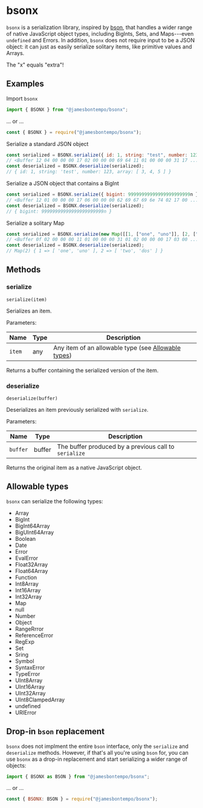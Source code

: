 # bsonx

`bsonx` is a serialization library, inspired by [bson](https://www.npmjs.com/package/bson), that handles a wider range of native JavaScript object types, including BigInts, Sets, and Maps---even `undefined` and Errors. In addition, `bsonx` does not require input to be a JSON object: it can just as easily serialize solitary items, like primitive values and Arrays.

The "x" equals "extra"!

## Examples

Import `bsonx`
```js
import { BSONX } from "@jamesbontempo/bsonx";
```
... or ...
```js
const { BSONX } = require("@jamesbontempo/bsonx");
```

Serialize a standard JSON object
```js
const serialized = BSONX.serialize({ id: 1, string: "test", number: 123, array: [3, 4, 5] });
// <Buffer 12 04 00 00 00 17 02 00 00 00 69 64 11 01 00 00 00 31 17 ... >
const deserialized = BSONX.deserialize(serialized);
// { id: 1, string: 'test', number: 123, array: [ 3, 4, 5 ] }
```

Serialize a JSON object that contains a BigInt
```js
const serialized = BSONX.serialize({ bigint: 99999999999999999999999n });
// <Buffer 12 01 00 00 00 17 06 00 00 00 62 69 67 69 6e 74 02 17 00 ... >
const deserialized = BSONX.deserialize(serialized);
// { bigint: 99999999999999999999999n }
```

Serialize a solitary Map
```js
const serialized = BSONX.serialize(new Map([[1, ["one", "uno"]], [2, ["two", "dos"]]]));
// <Buffer 0f 02 00 00 00 11 01 00 00 00 31 01 02 00 00 00 17 03 00 ... >
const deserialized = BSONX.deserialize(serialized);
// Map(2) { 1 => [ 'one', 'uno' ], 2 => [ 'two', 'dos' ] }
```

## Methods

### serialize

`serialize(item)`

Serializes an item.

Parameters:

Name|Type|Description
----|----|-----------
`item`|any|Any item of an allowable type (see [Allowable types](#allowable-types))

Returns a buffer containing the serialized version of the item.

### deserialize

`deserialize(buffer)`

Deserializes an item previously serialized with `serialize`.

Parameters:

Name|Type|Description
----|----|-----------
`buffer`|buffer|The buffer produced by a previous call to `serialize`

Returns the original item as a native JavaScript object.

## Allowable types

`bsonx` can serialize the following types:
 - Array
 - BigInt
 - BigInt64Array
 - BigUInt64Array
 - Boolean
 - Date
 - Error
 - EvalError
 - Float32Array
 - Float64Array
 - Function
 - Int8Array
 - Int16Array
 - Int32Array
 - Map
 - null
 - Number
 - Object
 - RangeRrror
 - ReferenceError
 - RegExp
 - Set
 - Sring
 - Symbol
 - SyntaxError
 - TypeError
 - UInt8Array
 - UInt16Array
 - UInt32Array
 - UInt8ClampedArray
 - undefined
 - URIError

 ## Drop-in `bson` replacement

 `bsonx` does not implment the entire `bson` interface, only the `serialize` and `deserialize` methods. However, if that's all you're using `bson` for, you can use `bsonx` as a drop-in replacement and start serializing a wider range of objects:

 ```js
 import { BSONX as BSON } from "@jamesbontempo/bsonx";
 ```
 ... or ...
 ```js
 const { BSONX: BSON } = require("@jamesbontempo/bsonx");
 ```